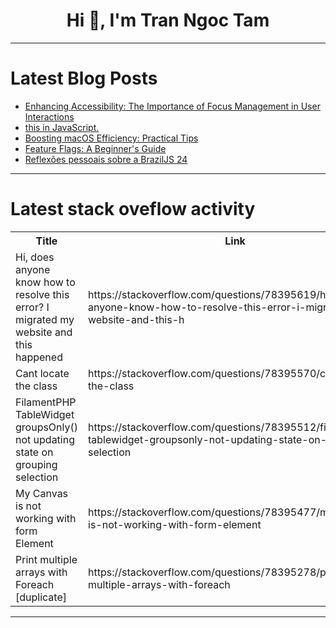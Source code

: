 <h1 align="center">Hi 👋, I'm Tran Ngoc Tam</h1>

---

# Latest Blog Posts 
<!-- BLOG-POST-LIST:START -->
- [Enhancing Accessibility: The Importance of Focus Management in User Interactions](https://dev.to/emmadawsondev/enhancing-accessibility-the-importance-of-focus-management-in-user-interactions-5djp)
- [this in JavaScript.](https://dev.to/shinikage/this-in-javascript-1p2i)
- [Boosting macOS Efficiency: Practical Tips](https://dev.to/lunamiller/boosting-macos-efficiency-practical-tips-293)
- [Feature Flags: A Beginner&#39;s Guide](https://dev.to/debtech/feature-flags-a-beginners-guide-3ed0)
- [Reflexões pessoais sobre a BrazilJS 24](https://dev.to/ocodista/reflexoes-pessoais-sobre-a-braziljs-24-1fh1)
<!-- BLOG-POST-LIST:END -->

---

# Latest stack oveflow activity
<table>
  <tr><th>Title</th><th>Link</th></tr>
  <!-- STACKOVERFLOW:START --><tr><td>Hi, does anyone know how to resolve this error? I migrated my website and this happened</td><td>https://stackoverflow.com/questions/78395619/hi-does-anyone-know-how-to-resolve-this-error-i-migrated-my-website-and-this-h</td></tr><tr><td>Cant locate the class</td><td>https://stackoverflow.com/questions/78395570/cant-locate-the-class</td></tr><tr><td>FilamentPHP TableWidget groupsOnly&lpar;&rpar; not updating state on grouping selection</td><td>https://stackoverflow.com/questions/78395512/filamentphp-tablewidget-groupsonly-not-updating-state-on-grouping-selection</td></tr><tr><td>My Canvas is not working with form Element</td><td>https://stackoverflow.com/questions/78395477/my-canvas-is-not-working-with-form-element</td></tr><tr><td>Print multiple arrays with Foreach [duplicate]</td><td>https://stackoverflow.com/questions/78395278/print-multiple-arrays-with-foreach</td></tr><!-- STACKOVERFLOW:END -->
</table>

---


